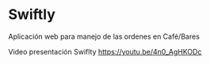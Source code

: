 # Swiftly

Aplicación web para manejo de las ordenes en Café/Bares

Video presentación Swiflty
https://youtu.be/4n0_AgHKODc
